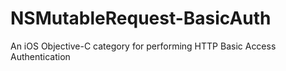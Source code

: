 NSMutableRequest-BasicAuth
==========================

An iOS Objective-C category for performing HTTP Basic Access Authentication
